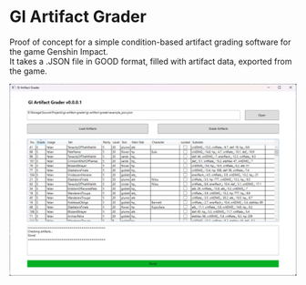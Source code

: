 # GI Artifact Grader

Proof of concept for a simple condition-based artifact grading software for the game Genshin Impact.  
It takes a .JSON file in GOOD format, filled with artifact data, exported from the game.

![alt](https://github.com/Casperphos/GIArtifactGrader/blob/main/media/GI_Artifact_Grader_YhS8r1NkDD.png)


